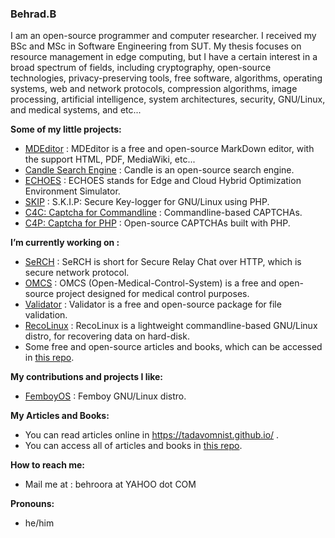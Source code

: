 ### Behrad.B

I am an open-source programmer and computer researcher. I received my BSc and MSc in Software Engineering from SUT. My thesis focuses on resource management in edge computing, but I have a certain interest in a broad spectrum of fields, including cryptography, open-source technologies, privacy-preserving tools, free software, algorithms, operating systems, web and network protocols, compression algorithms, image processing, artificial intelligence, system architectures, security, GNU/Linux, and medical systems, and etc...

**Some of my little projects:**
+ [MDEditor](https://github.com/TadavomnisT/MDEditor) : MDEditor is a free and open-source MarkDown editor, with the support HTML, PDF, MediaWiki, etc...
+ [Candle Search Engine](https://github.com/TadavomnisT/candle_search_engine) : Candle is an open-source search engine.
+ [ECHOES](https://github.com/TadavomnisT/ECHOES) : ECHOES stands for Edge and Cloud Hybrid Optimization Environment Simulator.
+ [SKIP](https://github.com/TadavomnisT/SKIP) : S.K.I.P: Secure Key-logger for GNU/Linux using PHP.
+ [C4C: Captcha for Commandline](https://github.com/TadavomnisT/captcha-for-commandline) : Commandline-based CAPTCHAs.
+ [C4P: Captcha for PHP](https://github.com/TadavomnisT/captcha_for_php) : Open-source CAPTCHAs built with PHP.

**I’m currently working on :**
+ [SeRCH](https://github.com/TadavomnisT/SeRCH) :  SeRCH is short for Secure Relay Chat over HTTP, which is secure network protocol.
+ [OMCS](https://github.com/Tadavomnism/Open-Medical-Control-System) : OMCS (Open-Medical-Control-System) is a free and open-source project designed for medical control purposes.
+ [Validator](https://github.com/TadavomnisT/validator) : Validator is a free and open-source package for file validation.
+ [RecoLinux](https://github.com/TadavomnisT/RecoLinux) : RecoLinux is a lightweight commandline-based GNU/Linux distro, for recovering data on hard-disk. 
+ Some free and open-source articles and books, which can be accessed in [this repo](https://github.com/TadavomnisT/OpenArticles). 

**My contributions and projects I like:**
+ [FemboyOS](https://github.com/Sugaryyyy/FemboyOS) : Femboy GNU/Linux distro.

**My Articles and Books:**
* You can read articles online in https://tadavomnist.github.io/ .
* You can access all of articles and books in [this repo](https://github.com/TadavomnisT/Free_Books-Documents).

**How to reach me:**
+ Mail me at : behroora at YAHOO dot COM

**Pronouns:** 
+ he/him

